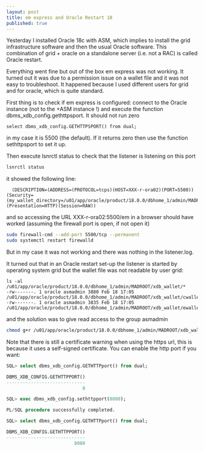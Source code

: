 ```yaml
---
layout: post
title: em express and Oracle Restart 18
published: true
---
```


Yesterday I installed Oracle 18c with ASM, which implies to install the grid infrastructure software and then the usual Oracle software. This combination of grid + oracle on a standalone server (i.e. not a RAC) is called Oracle restart. 

Everything went fine but out of the box em express was not working. It turned out it was due to a permission issue on a wallet file and it was not easy to troubleshoot. It happened because I used different users for grid and for oracle, which is quite standard.

First thing is to check if em express is configured: connect to the Oracle instance (not to the +ASM instance !) and execute the function dbms_xdb_config.gethttpsport. It should not run zero
```
select dbms_xdb_config.GETHTTPSPORT() from dual;
```

in my case it is 5500 (the default). If it returns zero then use the function sethttpsport to set it up.

Then execute lsnrctl status to check that the listener is listening on this port

```bash
lsnrctl status
```
it showed the following line:
```
  (DESCRIPTION=(ADDRESS=(PROTOCOL=tcps)(HOST=XXX-r-ora02)(PORT=5500))(Security=(my_wallet_directory=/u01/app/oracle/product/18.0.0/dbhome_1/admin/MADROOT/xdb_wallet))(Presentation=HTTP)(Session=RAW))

```
and so accessing the URL XXX-r-ora02:5500/em in a browser should have worked (assuming the firewall port is open, if not open it)
```bash
sudo firewall-cmd --add-port 5500/tcp --permanent
sudo systemctl restart firewalld
```
But in my case it was not working and there was nothing in the listener.log. 

It turned out that in an Oracle restart set-up the listener is started by operating system grid but the wallet file was not readable by user grid:

```
ls -al /u01/app/oracle/product/18.0.0/dbhome_1/admin/MADROOT/xdb_wallet/*
-rw-------. 1 oracle asmadmin 3880 Feb 18 17:05 /u01/app/oracle/product/18.0.0/dbhome_1/admin/MADROOT/xdb_wallet/cwallet.sso
-rw-------. 1 oracle asmadmin 3835 Feb 18 17:05 /u01/app/oracle/product/18.0.0/dbhome_1/admin/MADROOT/xdb_wallet/ewallet.p12
```
and the solution was to give read access to the group asmadmin
```bash
chmod g+r /u01/app/oracle/product/18.0.0/dbhome_1/admin/MADROOT/xdb_wallet/*
```

Note that there is still a certificate warning when using the https url, this is because it uses a self-signed certificate. You can enable the http port if you want:
```sql
SQL> select dbms_xdb_config.GETHTTPport() from dual;

DBMS_XDB_CONFIG.GETHTTPPORT()
-----------------------------
                            0

SQL> exec dbms_xdb_config.sethttpport(8080);

PL/SQL procedure successfully completed.

SQL> select dbms_xdb_config.GETHTTPport() from dual;

DBMS_XDB_CONFIG.GETHTTPPORT()
-----------------------------
                         8080

```

